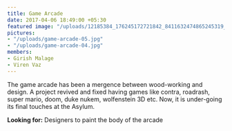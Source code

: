 ```yaml
---
title: Game Arcade
date: 2017-04-06 18:49:00 +05:30
featured image: "/uploads/12185384_176245172721842_8411632474865245319_o.jpg"
pictures:
- "/uploads/game-arcade-05.jpg"
- "/uploads/game-arcade-04.jpg"
members:
- Girish Malage
- Viren Vaz
---
```


The game arcade has been a mergence between wood-working and design. A project revived and fixed having games like contra, roadrash, super mario, doom, duke nukem, wolfenstein 3D etc. Now, it is under-going its final touches at the Asylum.

**Looking for:**
Designers to paint the body of the arcade
